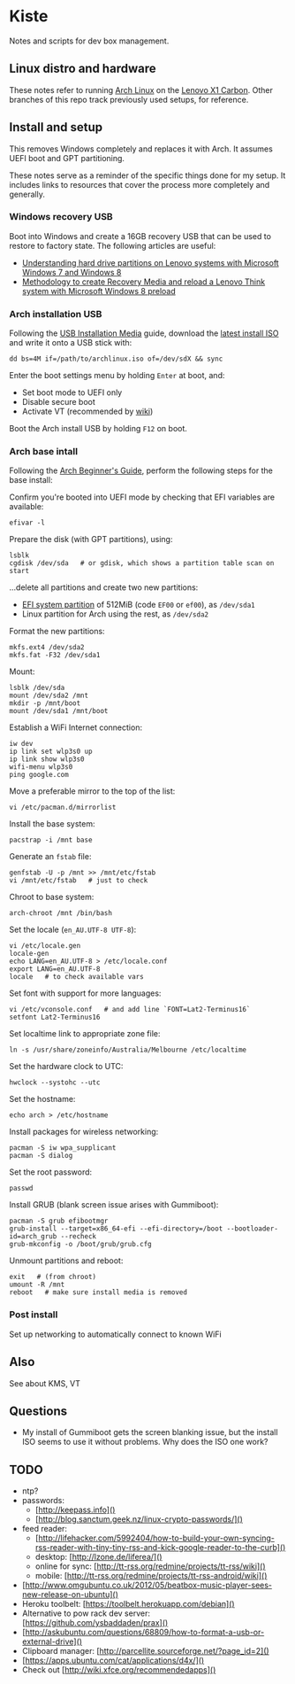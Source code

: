 # Kiste

Notes and scripts for dev box management.


## Linux distro and hardware

These notes refer to running [Arch Linux](https://www.archlinux.org/) on the
[Lenovo X1 Carbon](http://en.wikipedia.org/wiki/ThinkPad_X1_Carbon).
Other branches of this repo track previously used setups, for reference.


## Install and setup

This removes Windows completely and replaces it with Arch. It assumes UEFI
boot and GPT partitioning.

These notes serve as a reminder of the specific things done for my setup.
It includes links to resources that cover the process more completely and
generally.

### Windows recovery USB

Boot into Windows and create a 16GB recovery USB that can be used to restore
to factory state. The following articles are useful:

* [Understanding hard drive partitions on Lenovo systems with Microsoft Windows 7 and Windows 8](http://support.lenovo.com/en_US/detail.page?DocID=HT077144)
* [Methodology to create Recovery Media and reload a Lenovo Think system with Microsoft Windows 8 preload](http://support.lenovo.com/en_US/downloads/detail.page?DocID=HT076024)

### Arch installation USB

Following the [USB Installation Media](https://wiki.archlinux.org/index.php/USB_Installation_Media)
guide, download the [latest install ISO](https://www.archlinux.org/download/)
and write it onto a USB stick with:

    dd bs=4M if=/path/to/archlinux.iso of=/dev/sdX && sync

Enter the boot settings menu by holding `Enter` at boot, and:

* Set boot mode to UEFI only
* Disable secure boot
* Activate VT (recommended by [wiki](https://wiki.archlinux.org/index.php/Lenovo_ThinkPad_X1_Carbon#KMS))

Boot the Arch install USB by holding `F12` on boot.

### Arch base intall

Following the [Arch Beginner's Guide](https://wiki.archlinux.org/index.php/Beginners'_Guide),
perform the following steps for the base install:

Confirm you're booted into UEFI mode by checking that EFI variables are available:

    efivar -l

Prepare the disk (with GPT partitions), using:

    lsblk
    cgdisk /dev/sda   # or gdisk, which shows a partition table scan on start

...delete all partitions and create two new partitions:

* [EFI system partition](https://wiki.archlinux.org/index.php/Unified_Extensible_Firmware_Interface#GPT_partitioned_disks)
  of 512MiB (code `EF00` or `ef00`), as `/dev/sda1`
* Linux partition for Arch using the rest, as `/dev/sda2`

Format the new partitions:

    mkfs.ext4 /dev/sda2
    mkfs.fat -F32 /dev/sda1

Mount:

    lsblk /dev/sda
    mount /dev/sda2 /mnt
    mkdir -p /mnt/boot
    mount /dev/sda1 /mnt/boot

Establish a WiFi Internet connection:

    iw dev
    ip link set wlp3s0 up
    ip link show wlp3s0
    wifi-menu wlp3s0
    ping google.com

Move a preferable mirror to the top of the list:

    vi /etc/pacman.d/mirrorlist

Install the base system:

    pacstrap -i /mnt base

Generate an `fstab` file:

    genfstab -U -p /mnt >> /mnt/etc/fstab
    vi /mnt/etc/fstab   # just to check

Chroot to base system:

    arch-chroot /mnt /bin/bash

Set the locale (`en_AU.UTF-8 UTF-8`):

    vi /etc/locale.gen
    locale-gen
    echo LANG=en_AU.UTF-8 > /etc/locale.conf
    export LANG=en_AU.UTF-8
    locale   # to check available vars

Set font with support for more languages:

    vi /etc/vconsole.conf   # and add line `FONT=Lat2-Terminus16`
    setfont Lat2-Terminus16

Set localtime link to appropriate zone file:

    ln -s /usr/share/zoneinfo/Australia/Melbourne /etc/localtime

Set the hardware clock to UTC:

    hwclock --systohc --utc

Set the hostname:

    echo arch > /etc/hostname

Install packages for wireless networking:

    pacman -S iw wpa_supplicant
    pacman -S dialog

Set the root password:

    passwd

Install GRUB (blank screen issue arises with Gummiboot):

    pacman -S grub efibootmgr
    grub-install --target=x86_64-efi --efi-directory=/boot --bootloader-id=arch_grub --recheck
    grub-mkconfig -o /boot/grub/grub.cfg

Unmount partitions and reboot:

    exit   # (from chroot)
    umount -R /mnt
    reboot   # make sure install media is removed

### Post install

Set up networking to automatically connect to known WiFi

## Also

See about KMS, VT


## Questions

* My install of Gummiboot gets the screen blanking issue, but the install ISO seems to
  use it without problems. Why does the ISO one work?

## TODO

* ntp?
* passwords:
  * [http://keepass.info]()
  * [http://blog.sanctum.geek.nz/linux-crypto-passwords/]()
* feed reader:
  * [http://lifehacker.com/5992404/how-to-build-your-own-syncing-rss-reader-with-tiny-tiny-rss-and-kick-google-reader-to-the-curb]()
  * desktop: [http://lzone.de/liferea/]()
  * online for sync: [http://tt-rss.org/redmine/projects/tt-rss/wiki]()
  * mobile: [http://tt-rss.org/redmine/projects/tt-rss-android/wiki]()
* [http://www.omgubuntu.co.uk/2012/05/beatbox-music-player-sees-new-release-on-ubuntu]()
* Heroku toolbelt: [https://toolbelt.herokuapp.com/debian]()
* Alternative to pow rack dev server: [https://github.com/ysbaddaden/prax]()
* [http://askubuntu.com/questions/68809/how-to-format-a-usb-or-external-drive]()
* Clipboard manager: [http://parcellite.sourceforge.net/?page_id=2]()
* [https://apps.ubuntu.com/cat/applications/d4x/]()
* Check out [http://wiki.xfce.org/recommendedapps]()

